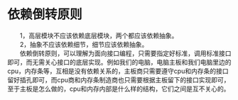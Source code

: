 # 依赖倒转原则

&emsp;&emsp;1，高层模块不应该依赖底层模块，两个都应该依赖抽象。<br>
&emsp;&emsp;2，抽象不应该依赖细节，细节应该依赖抽象。<br>
&emsp;&emsp;依赖倒转原则，可以理解为面向接口编程，只需要指定好标准，调用标准接口即可，而无需关心接口的底层实现。例如我们的电脑，电脑主板和我们电脑里边的cpu，内存条等，互相是没有依赖关系的，主板商只需要遵守cpu和内存条的接口留好插孔即可，而cpu商和内存条制造商也只需要根据主板留下的接口实现即可，至于主板是怎么做的，cpu和内存内部是什么样的结构，它们之间是互不关心的。
